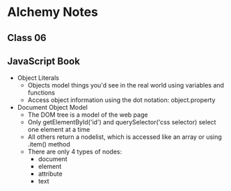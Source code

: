 # Alchemy Notes

## Class 06

## JavaScript Book
- Object Literals
    - Objects model things you'd see in the real world using variables and functions
    - Access object information using the dot notation:
    object.property
- Document Object Model
    - The DOM tree is a model of the web page
    - Only getElementById('id') and querySelector('css selector) select one element at a time
    - All others return a nodelist, which is accessed like an array or using .item() method
    - There are only 4 types of nodes:
        - document
        - element
        - attribute
        - text
    
